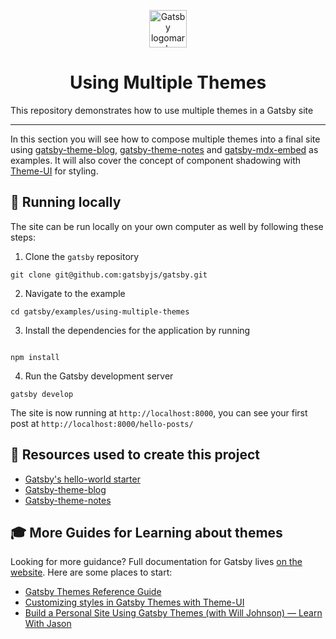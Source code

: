 <p align="center">
  <a href="https://www.gatsbyjs.org">
    <img alt="Gatsby logomark" src="https://www.gatsbyjs.org/monogram.svg" width="60" />
  </a>
</p>
<h1 align="center">
  Using Multiple Themes
</h1>

This repository demonstrates how to use multiple themes in a Gatsby site

---

In this section you will see how to compose multiple themes into a final site using [gatsby-theme-blog](/packages/gatsby-theme-blog/), [gatsby-theme-notes](/packages/gatsby-theme-notes/) and [gatsby-mdx-embed](/packages/@pauliescanlon/gatsby-mdx-embed/) as examples. It will also cover the concept of component shadowing with [Theme-UI](docs/theme-ui/) for styling.

## 🔧 Running locally

The site can be run locally on your own computer as well by following these steps:

1.  Clone the `gatsby` repository

```shell
git clone git@github.com:gatsbyjs/gatsby.git
```

2.  Navigate to the example

```shell
cd gatsby/examples/using-multiple-themes
```

3.  Install the dependencies for the application by running

```shell

npm install

```

4.  Run the Gatsby development server

```shell
gatsby develop
```

The site is now running at `http://localhost:8000`, you can see your first post at `http://localhost:8000/hello-posts/`

## 🧰 Resources used to create this project

- [Gatsby's hello-world starter](https://github.com/gatsbyjs/gatsby-starter-hello-world)
- [Gatsby-theme-blog](/packages/gatsby-theme-blog/)
- [Gatsby-theme-notes](/packages/gatsby-theme-notes/)

## 🎓 More Guides for Learning about themes

Looking for more guidance? Full documentation for Gatsby lives [on the website](https://www.gatsbyjs.org/). Here are some places to start:

- [Gatsby Themes Reference Guide](/docs/themes/)
- [Customizing styles in Gatsby Themes with Theme-UI](/blog/2019-07-03-customizing-styles-in-gatsby-themes-with-theme-ui/)
- [Build a Personal Site Using Gatsby Themes (with Will Johnson) — Learn With Jason](https://www.youtube.com/watch?v=vf2Dy_xKUno)
